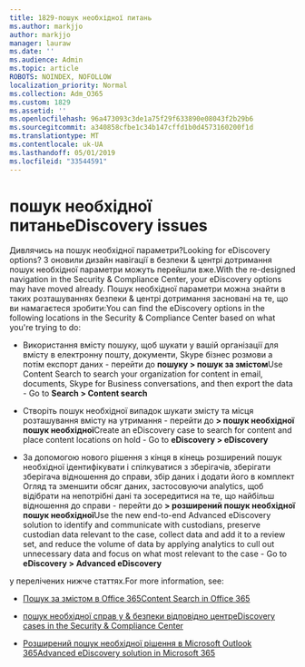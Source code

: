 ```yaml
---
title: 1829-пошук необхідної питань
ms.author: markjjo
author: markjjo
manager: lauraw
ms.date: ''
ms.audience: Admin
ms.topic: article
ROBOTS: NOINDEX, NOFOLLOW
localization_priority: Normal
ms.collection: Adm_O365
ms.custom: 1829
ms.assetid: ''
ms.openlocfilehash: 96a473093c3de1a75f29f633890e08043f2b29b6
ms.sourcegitcommit: a340858cfbe1c34b147cffd1b0d4573160200f1d
ms.translationtype: MT
ms.contentlocale: uk-UA
ms.lasthandoff: 05/01/2019
ms.locfileid: "33544591"
---
```

# <a name="ediscovery-issues"></a><span data-ttu-id="89c36-102">пошук необхідної питань</span><span class="sxs-lookup"><span data-stu-id="89c36-102">eDiscovery issues</span></span>

<span data-ttu-id="89c36-103">Дивлячись на пошук необхідної параметри?</span><span class="sxs-lookup"><span data-stu-id="89c36-103">Looking for eDiscovery options?</span></span> <span data-ttu-id="89c36-104">З оновили дизайн навігації в безпеки & центрі дотримання пошук необхідної параметри можуть перейшли вже.</span><span class="sxs-lookup"><span data-stu-id="89c36-104">With the re-designed navigation in the Security & Compliance Center, your eDiscovery options may have moved already.</span></span>  <span data-ttu-id="89c36-105">Пошук необхідної параметри можна знайти в таких розташуваннях безпеки & центрі дотримання засновані на те, що ви намагаєтеся зробити:</span><span class="sxs-lookup"><span data-stu-id="89c36-105">You can find the eDiscovery options in the following locations in the Security & Compliance Center based on what you're trying to do:</span></span>

- <span data-ttu-id="89c36-106">Використання вмісту пошуку, щоб шукати у вашій організації для вмісту в електронну пошту, документи, Skype бізнес розмови а потім експорт даних - перейти до **пошуку > пошук за змістом**</span><span class="sxs-lookup"><span data-stu-id="89c36-106">Use Content Search to search your organization for content in email, documents, Skype for Business conversations, and then export the data - Go to **Search > Content search**</span></span>

- <span data-ttu-id="89c36-107">Створіть пошук необхідної випадок шукати змісту та місця розташування вмісту на утримання - перейти до **> пошук необхідної пошук необхідної**</span><span class="sxs-lookup"><span data-stu-id="89c36-107">Create an eDiscovery case to search for content and place content locations on hold - Go to **eDiscovery > eDiscovery**</span></span>

- <span data-ttu-id="89c36-108">За допомогою нового рішення з кінця в кінець розширений пошук необхідної ідентифікувати і спілкуватися з зберігачів, зберігати зберігача відношення до справи, збір даних і додати його в комплект Огляд та зменшити обсяг даних, застосовуючи analytics, щоб відібрати на непотрібні дані та зосередитися на те, що найбільш відношення до справи - перейти до **> розширений пошук необхідної пошук необхідної**</span><span class="sxs-lookup"><span data-stu-id="89c36-108">Use the new end-to-end Advanced eDiscovery solution to identify and communicate with custodians, preserve custodian data relevant to the case, collect data and add it to a review set, and reduce the volume of data by applying analytics to cull out unnecessary data and focus on what most relevant to the case -  Go to **eDiscovery > Advanced eDiscovery**</span></span>

<span data-ttu-id="89c36-109">у перелічених нижче статтях.</span><span class="sxs-lookup"><span data-stu-id="89c36-109">For more information, see:</span></span>

- [<span data-ttu-id="89c36-110">Пошук за змістом в Office 365</span><span class="sxs-lookup"><span data-stu-id="89c36-110">Content Search in Office 365</span></span>](https://docs.microsoft.com/office365/securitycompliance/content-search)

- [<span data-ttu-id="89c36-111">пошук необхідної справ у & безпеки відповідно центр</span><span class="sxs-lookup"><span data-stu-id="89c36-111">eDiscovery cases in the Security & Compliance Center</span></span>](https://docs.microsoft.com/office365/securitycompliance/ediscovery-cases)

- [<span data-ttu-id="89c36-112">Розширений пошук необхідної рішення в Microsoft Outlook 365</span><span class="sxs-lookup"><span data-stu-id="89c36-112">Advanced eDiscovery solution in Microsoft 365</span></span>](https://docs.microsoft.com/office365/securitycompliance/compliance20/overview-ediscovery-20)
